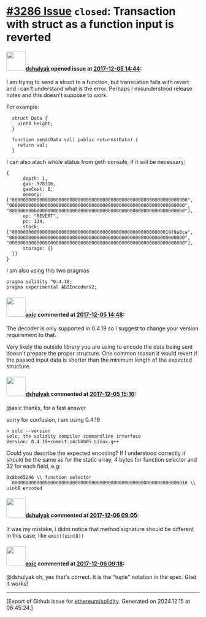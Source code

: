 # [\#3286 Issue](https://github.com/ethereum/solidity/issues/3286) `closed`: Transaction with struct as a function input is reverted

#### <img src="https://avatars.githubusercontent.com/u/1964576?v=4" width="50">[dshulyak](https://github.com/dshulyak) opened issue at [2017-12-05 14:44](https://github.com/ethereum/solidity/issues/3286):

I am trying to send a struct to a function, but transcation fails with revert and i can't understand what is the error. Perhaps I misunderstood release notes and this doesn't suppose to work.

For example:
```
  struct Data {
    uint8 height;
  }

  function send(Data val) public returns(Data) {
    return val;
  }
```

I can also atach whole status from geth console, if it will be necessary:
```
{
      depth: 1,
      gas: 978316,
      gasCost: 0,
      memory: ["0000000000000000000000000000000000000000000000000000000000000000", "0000000000000000000000000000000000000000000000000000000000000000", "0000000000000000000000000000000000000000000000000000000000000060"],
      op: "REVERT",
      pc: 134,
      stack: ["0000000000000000000000000000000000000000000000000000000019f9a0ca", "0000000000000000000000000000000000000000000000000000000000000000", "0000000000000000000000000000000000000000000000000000000000000000"],
      storage: {}
  }]
}
```

I am also using this two pragmas
```
pragma solidity ^0.4.18;
pragma experimental ABIEncoderV2;

```

#### <img src="https://avatars.githubusercontent.com/u/20340?v=4" width="50">[axic](https://github.com/axic) commented at [2017-12-05 14:48](https://github.com/ethereum/solidity/issues/3286#issuecomment-349325883):

The decoder is only supported in 0.4.19 so I suggest to change your version requirement to that.

Very likely the outside library you are using to encode the data being sent doesn't prepare the proper structure. One common reason it would revert if the passed input data is shorter than the minimum length of the expected structure.

#### <img src="https://avatars.githubusercontent.com/u/1964576?v=4" width="50">[dshulyak](https://github.com/dshulyak) commented at [2017-12-05 15:16](https://github.com/ethereum/solidity/issues/3286#issuecomment-349334779):

@axic thanks, for a fast answer

sorry for confusion, i am using 0.4.19
```
> solc --version
solc, the solidity compiler commandline interface
Version: 0.4.19+commit.c4cbbb05.Linux.g++
```

Could you describe the expected encoding? If I understood correctly it should be the same as for the static array, 4 bytes for function selector and 32 for each field, e.g:
```
0x8be65246 \\ function selector
  0000000000000000000000000000000000000000000000000000000000000010 \\ uint8 encoded
```

#### <img src="https://avatars.githubusercontent.com/u/1964576?v=4" width="50">[dshulyak](https://github.com/dshulyak) commented at [2017-12-06 09:05](https://github.com/ethereum/solidity/issues/3286#issuecomment-349577356):

It was my mistake, i didnt notice that method signature should be different in this case, like
`emit((uint8))`

#### <img src="https://avatars.githubusercontent.com/u/20340?v=4" width="50">[axic](https://github.com/axic) commented at [2017-12-06 09:18](https://github.com/ethereum/solidity/issues/3286#issuecomment-349580660):

@dshulyak oh, yes that's correct. It is the "tuple" notation in the spec. Glad it works!


-------------------------------------------------------------------------------



[Export of Github issue for [ethereum/solidity](https://github.com/ethereum/solidity). Generated on 2024.12.15 at 06:45:24.]
